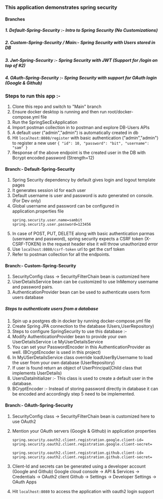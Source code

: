 ### This application demonstrates spring security 

#### Branches

##### 1. Default-Spring-Security :- Intro to Spring Security (No Customizations)
##### 2. Custom-Spring-Security / Main:- Spring Security with Users stored in DB 
##### 3. Jwt-Spring-Security :- Spring Security with JWT (Support for /login on top of #2)
##### 4. OAuth-Spring-Security :- Spring Security with support for OAuth login (Google & Github)

### Steps to run this app :- 

1. Clone this repo and switch to "Main" branch 
2. Ensure docker desktop is running and then run root/docker-compose.yml file 
3. Run the SpringSecExApplication
4. Import postman collection in to postman and explore DB-Users APIs
5. A default user ("admin","admin") is automatically created in db
6. Hit `localhost:8080/register`  with basic authentication ("admin","admin") to register a new user
   `{
   "id": 10,
   "password": "bit",
   "username": "sam"
   }`
7. Response of the above endpoint is the created user in the DB with Bcrypt encoded password (Strength=12)
#### Branch:- Default-Spring-Security
1. Spring Security dependency by default gives login and logout template pages 
2. It generates session id for each user
3. Default username is user and password is auto generated on console.(For Dev only)
4. Global username and password can be configured in application.properties file
    ```
    spring.security.user.name=sambit
    spring.security.user.password=123456
   ```
5. In case of POST, PUT, DELETE along with basic authentication parmas (username and password),
   spring security expects a CSRF token (X-CSRF-TOKEN) in the request header else it will throw unauthorized error
6. Use `localhost:8080/csrf-token` url to get the csrf token
7. Refer to postman collection for all the endpoints.

#### Branch:- Custom-Spring-Security
1. SecurityConfig class -> SecurityFilterChain bean is customized here
2. UserDetailsService bean can be customized to use InMemory username and password pairs.
3. AuthenticationProvider bean can be used to authenticate users form users database

##### Steps to authenticate users from a database
1. Spin up a postgres db in docker by running docker-compose.yml file 
2. Create Spring JPA connection to the database (Users,UserRepository)
3. Steps to configure SpringSecurity to use this database :-
4. Modify AuthenticationProvider bean to provide your own UserDetailsService i.e MyUserDetailsService
5. You can set your PasswordEncoder in this AuthenticationProvider as well. (BCryptEncoder is used in this project)
6. In MyUSerDetailsService class override loadUserByUsername to load the user from your own database (UserRepository)
7. If user is found return an object of UserPrincipal(Child class that implements UserDetails)
8. UsersDataInitializer :- This class is used to create a default user in the database.
9. BCryptEncoder :- Instead of storing password directly in database it can be encoded and accordingly step 5 need to be implemented.

#### Branch:- OAuth-Spring-Security
1. SecurityConfig class -> SecurityFilterChain bean is customized here to use OAuth2
2. Mention your OAuth servers (Google & Github) in application properties
   ```shell
   spring.security.oauth2.client.registration.google.client-id=
   spring.security.oauth2.client.registration.google.client-secret=
   
   spring.security.oauth2.client.registration.github.client-id=
   spring.security.oauth2.client.registration.github.client-secret=
   ``` 
3. Client-Id and secrets can be generated using a developer account (Google and Github)
   Google cloud console -> API & Services -> Credentials -> OAuth2 client
   Github -> Settings -> Developer Settings -> OAuth Apps

4. Hit `localhost:8080` to access the application with oauth2 login support